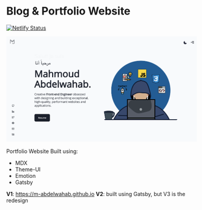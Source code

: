 # Blog & Portfolio Website

[![Netlify Status](https://api.netlify.com/api/v1/badges/ed9ecfd9-54ca-4d96-be98-7c197f5e26a7/deploy-status)](https://app.netlify.com/sites/mahmoudabdelwahab-dev/deploys)

![website screenshot](./image.png)

Portfolio Website Built using:

- MDX 
- Theme-UI
- Emotion
- Gatsby

**V1**: https://m-abdelwahab.github.io
**V2**: built using Gatsby, but V3 is the redesign
